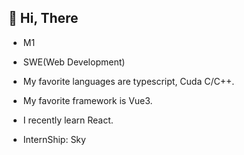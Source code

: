 ## 👋 Hi, There
- M1
- SWE(Web Development)
- My favorite languages are typescript, Cuda C/C++.
- My favorite framework is Vue3.
- I recently learn React.

- InternShip: Sky
<!---
ei-sugimoto/ei-sugimoto is a ✨ special ✨ repository because its `README.md` (this file) appears on your GitHub profile.
You can click the Preview link to take a look at your changes.
--->
